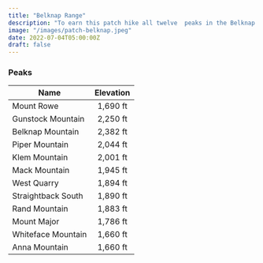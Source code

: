 ```yaml
---
title: "Belknap Range"
description: "To earn this patch hike all twelve  peaks in the Belknap range."
image: "/images/patch-belknap.jpeg"
date: 2022-07-04T05:00:00Z
draft: false
---
```


### Peaks 

| Name        |      Elevation     |
| ------------- | :-----------: |
| Mount Rowe      | 1,690 ft |
| Gunstock Mountain      |  2,250 ft  |
| Belknap Mountain |   2,382 ft    |
| Piper Mountain |   2,044 ft    |
| Klem Mountain |   2,001 ft    |
| Mack Mountain |   1,945 ft    |
| West Quarry |   1,894 ft     |
| Straightback South |   1,890 ft     |
| Rand Mountain |   1,883 ft     |
| Mount Major |   1,786 ft     |
| Whiteface Mountain |   1,660 ft     |
| Anna Mountain |   1,660 ft     |
